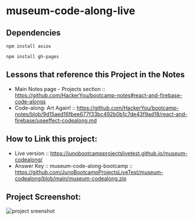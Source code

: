 # museum-code-along-live

## Dependencies

`npm install axios`

`npm install gh-pages`

## Lessons that reference this Project in the Notes

- Main Notes page - Projects section :: https://github.com/HackerYou/bootcamp-notes#react-and-firebase-code-alongs
- Code-along: Art Again! :: https://github.com/HackerYou/bootcamp-notes/blob/9d15aed16fbee677f33bc492b0b1c7de43f9ad18/react-and-firebase/useeffect-codealong.md

## How to Link this project:

- Live version :: https://junobootcampprojectslivetest.github.io/museum-codealong/
- Answer Key :: museum-code-along-bootcamp :: https://github.com/JunoBootcampProjectsLiveTest/museum-codealong/blob/main/museum-codealong.zip

## Project Screenshot:
![project sreenshot](https://raw.githubusercontent.com/JunoBootcampProjectsLiveTest/museum-codealong/main/screenshot.png)
